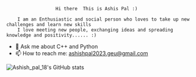 
                      Hi there  This is Ashis Pal :)
 
        I am an Enthusiastic and social person who loves to take up new challenges and learn new skills 
        I love meeting new people, exchanging ideas and spreading knowledge and positivity...... :)



- 💬 Ask me about C++ and Python
- 📫 How to reach me: ashishpal2023.geu@gmail.com

![Ashish_pal_18's GitHub stats](https://github-readme-stats.vercel.app/api?username=AshishPal18&show_icons=true&theme=radical)



